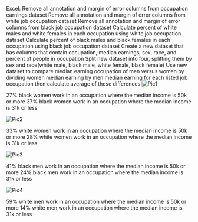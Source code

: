 Excel:
Remove all annotation and margin of error columns from occupation earnings dataset
Remove all annotation and margin of error columns from white job occupation dataset
Remove all annotation and margin of error columns from black job occupation dataset
Calculate percent of white males and white females in each occupation using white job occupation dataset
Calculate percent of black males and black females in each occupation using black job occupation dataset
Create a new dataset that has columns that contain occupation, median earnings, sex, race, and percent of people in occupation
Split new dataset into four, splitting them by sex and race(white male, black male, white female, black female)
Use new dataset to compare median earning occupation of men versus women by dividing women median earning by men median earning for each listed job occupation then calculate average of these differences
![Pic1](https://github.com/Scara98/Portfolio/assets/150705975/061c87c5-c990-4611-97ff-7d40b46593a0)

27% black women work in an occupation where the median income is 50k or more
37% black women work in an occupation where the median income is 31k or less

![Pic2](https://github.com/Scara98/Portfolio/assets/150705975/636936e1-2d33-441b-8e04-3714688738a7)

33% white women work in an occupation where the median income is 50k or more
28% white women work in an occupation where the median income is 31k or less

![Pic3](https://github.com/Scara98/Portfolio/assets/150705975/0180c013-290f-4ef9-8881-6c646c69417e)

41% black men work in an occupation where the median income is 50k or more
24% black men work in an occupation where the median income is 31k or less

![Pic4](https://github.com/Scara98/Portfolio/assets/150705975/8b3fd3fa-bc0e-43b5-a5e2-a3f73f4730dc)

59% white men work in an occupation where the median income is 50k or more
14% white men work in an occupation where the median income is 31k or less

